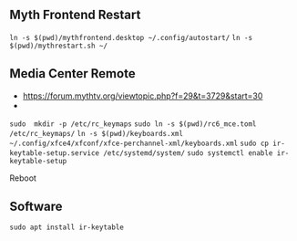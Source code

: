 ## Myth Frontend Restart
`ln -s $(pwd)/mythfrontend.desktop ~/.config/autostart/`
`ln -s $(pwd)/mythrestart.sh ~/`

## Media Center Remote

- https://forum.mythtv.org/viewtopic.php?f=29&t=3729&start=30
- 

`sudo  mkdir -p /etc/rc_keymaps`
`sudo ln -s $(pwd)/rc6_mce.toml /etc/rc_keymaps/`
`ln -s $(pwd)/keyboards.xml ~/.config/xfce4/xfconf/xfce-perchannel-xml/keyboards.xml`
`sudo cp ir-keytable-setup.service /etc/systemd/system/`
`sudo systemctl enable ir-keytable-setup`

Reboot

## Software
`sudo apt install ir-keytable`
